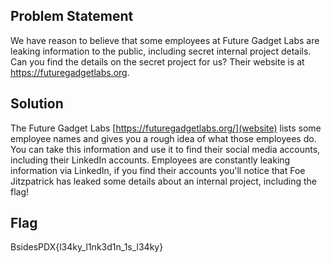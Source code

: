 ## Problem Statement
We have reason to believe that some employees at Future Gadget Labs are leaking information to the public, including secret internal project details. Can you find the details on the secret project for us? Their website is at https://futuregadgetlabs.org.

## Solution
The Future Gadget Labs [https://futuregadgetlabs.org/](website) lists some employee names and gives you a rough idea of what those employees do. You can take this information and use it to find their social media accounts, including their LinkedIn accounts. Employees are constantly leaking information via LinkedIn, if you find their accounts you'll notice that Foe Jitzpatrick has leaked some details about an internal project, including the flag!

## Flag
BsidesPDX{l34ky_l1nk3d1n_1s_l34ky}